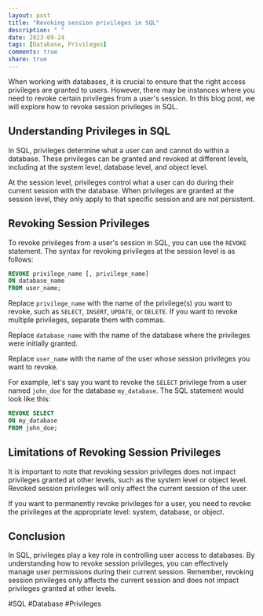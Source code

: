 ```yaml
---
layout: post
title: "Revoking session privileges in SQL"
description: " "
date: 2023-09-24
tags: [Database, Privileges]
comments: true
share: true
---
```


When working with databases, it is crucial to ensure that the right access privileges are granted to users. However, there may be instances where you need to revoke certain privileges from a user's session. In this blog post, we will explore how to revoke session privileges in SQL.

## Understanding Privileges in SQL

In SQL, privileges determine what a user can and cannot do within a database. These privileges can be granted and revoked at different levels, including at the system level, database level, and object level.

At the session level, privileges control what a user can do during their current session with the database. When privileges are granted at the session level, they only apply to that specific session and are not persistent.

## Revoking Session Privileges

To revoke privileges from a user's session in SQL, you can use the `REVOKE` statement. The syntax for revoking privileges at the session level is as follows:

```sql
REVOKE privilege_name [, privilege_name]
ON database_name
FROM user_name;
```

Replace `privilege_name` with the name of the privilege(s) you want to revoke, such as `SELECT`, `INSERT`, `UPDATE`, or `DELETE`. If you want to revoke multiple privileges, separate them with commas.

Replace `database_name` with the name of the database where the privileges were initially granted.

Replace `user_name` with the name of the user whose session privileges you want to revoke.

For example, let's say you want to revoke the `SELECT` privilege from a user named `john_doe` for the database `my_database`. The SQL statement would look like this:

```sql
REVOKE SELECT
ON my_database
FROM john_doe;
```

## Limitations of Revoking Session Privileges

It is important to note that revoking session privileges does not impact privileges granted at other levels, such as the system level or object level. Revoked session privileges will only affect the current session of the user.

If you want to permanently revoke privileges for a user, you need to revoke the privileges at the appropriate level: system, database, or object.

## Conclusion

In SQL, privileges play a key role in controlling user access to databases. By understanding how to revoke session privileges, you can effectively manage user permissions during their current session. Remember, revoking session privileges only affects the current session and does not impact privileges granted at other levels.

#SQL #Database #Privileges